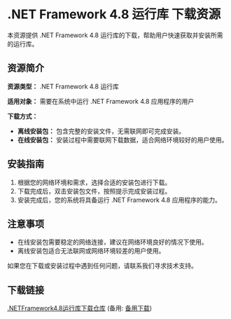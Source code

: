 # .NET Framework 4.8 运行库 下载资源

本资源提供 .NET Framework 4.8 运行库的下载，帮助用户快速获取并安装所需的运行库。

## 资源简介

**资源类型：** .NET Framework 4.8 运行库

**适用对象：** 需要在系统中运行 .NET Framework 4.8 应用程序的用户

**下载方式：**

- **离线安装包：** 包含完整的安装文件，无需联网即可完成安装。
- **在线安装包：** 安装过程中需要联网下载数据，适合网络环境较好的用户使用。

## 安装指南

1. 根据您的网络环境和需求，选择合适的安装包进行下载。
2. 下载完成后，双击安装包文件，按照提示完成安装过程。
3. 安装完成后，您的系统将具备运行 .NET Framework 4.8 应用程序的能力。

## 注意事项

- 在线安装包需要稳定的网络连接，建议在网络环境良好的情况下使用。
- 离线安装包适合无法联网或网络环境较差的用户使用。

如果您在下载或安装过程中遇到任何问题，请联系我们寻求技术支持。

## 下载链接
[.NETFramework4.8运行库下载仓库](https://pan.quark.cn/s/00c7c0cbe6ac) (备用: [备用下载](https://pan.baidu.com/s/1_jfke8wrYMZhKj5QnRmU3Q?pwd=1234))
